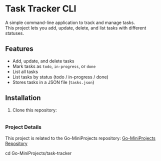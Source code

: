 # Task Tracker CLI

A simple command-line application to track and manage tasks.  
This project lets you add, update, delete, and list tasks with different statuses.

## Features
- Add, update, and delete tasks
- Mark tasks as `todo`, `in-progress`, or `done`
- List all tasks
- List tasks by status (todo / in-progress / done)
- Stores tasks in a JSON file (`tasks.json`)

## Installation
1. Clone this repository:
   ```bash

### Project Details

This project is related to the Go-MiniProjects repository: [Go-MiniProjects Repository](https://github.com/MuthuSelvambiga/Go-MiniProjects)


   cd Go-MiniProjects/task-tracker
